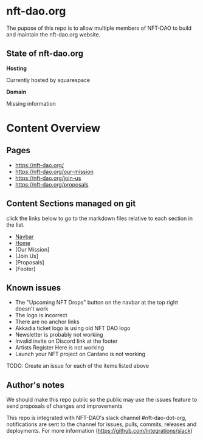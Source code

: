 # nft-dao.org

The pupose of this repo is to allow multiple members of NFT-DAO to build and maintain the nft-dao.org website.

## State of nft-dao.org

**Hosting**

Currently hosted by squarespace

**Domain**

Missing information

# Content Overview


## Pages

- https://nft-dao.org/
- https://nft-dao.org/our-mission
- https://nft-dao.org/join-us
- https://nft-dao.org/proposals

## Content Sections managed on git
click the links below to go to the markdown files relative to each section in the list.

- [Navbar](/content/navbar.md)
- [Home](/content/home.md)
- [Our Mission]
- [Join Us]
- [Proposals]
- [Footer]

## Known issues
 - The "Upcoming NFT Drops" button on the navbar at the top right doesn't work
 - The logo is incorrect
 - There are no anchor links
 - Akkadia ticket logo is using old NFT DAO logo
 - Newsletter is probably not working
 - Invalid invite on Discord link at the footer
 - Artists Register Here is not working
 - Launch your NFT project on Cardano is not working

TODO:
Create an issue for each of the items listed above

## Author's notes

We should make this repo public so the public may use the issues feature to send proposals of changes and improvements

This repo is integrated with NFT-DAO's slack channel #nft-dao-dot-org, notifications are sent to the channel for issues, pulls, commits, releases and deployments. For more information (https://github.com/integrations/slack)
